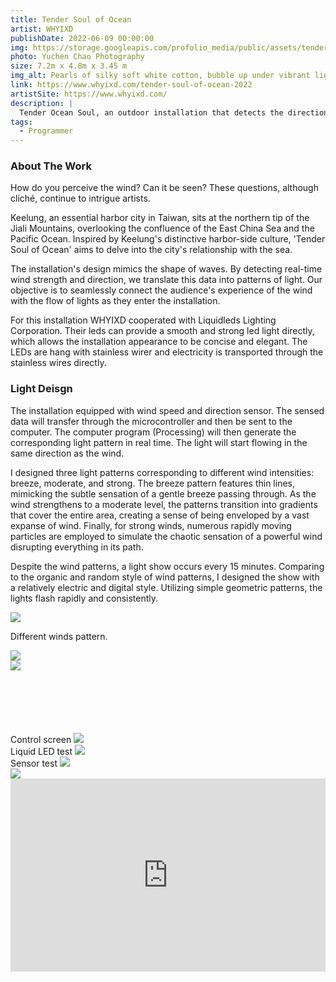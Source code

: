 ```yaml
---
title: Tender Soul of Ocean
artist: WHYIXD
publishDate: 2022-06-09 00:00:00
img: https://storage.googleapis.com/profolio_media/public/assets/tender/ocean.jpg
photo: Yuchen Chao Photography
size: 7.2m x 4.8m x 3.45 m
img_alt: Pearls of silky soft white cotton, bubble up under vibrant lighting
link: https://www.whyixd.com/tender-soul-of-ocean-2022
artistSite: https://www.whyixd.com/
description: |
  Tender Ocean Soul, an outdoor installation that detects the direction and strength of the wind, converting it into real-time light patterns. It utilizes a new type of liquid LED to provide evenly distributed light. A light show occurs every 15 minutes.
tags:
  - Programmer
---
```


<style>

    .embed-container {
      --video--width: 1084;
      --video--height: 666;

      position: relative;
      padding-bottom: calc(var(--video--height) / var(--video--width) * 100%); /* 41.66666667% */
      overflow: hidden;
      max-width: 100%;
      background: black;
    }

    .embed-container iframe,
    .embed-container object,
    .embed-container embed {
      position: absolute;
      top: 0;
      left: 0;
      width: 100%;
      height: 100%;
    }

  @media (max-width: 900px) {

     h3 {
      font-size: var(--text-lg);
    }
  }

</style>

### About The Work

How do you perceive the wind? Can it be seen? These questions, although cliché, continue to intrigue artists.

Keelung, an essential harbor city in Taiwan, sits at the northern tip of the Jiali Mountains, overlooking the confluence of the East China Sea and the Pacific Ocean. Inspired by Keelung's distinctive harbor-side culture, 'Tender Soul of Ocean' aims to delve into the city's relationship with the sea.

The installation's design mimics the shape of waves. By detecting real-time wind strength and direction, we translate this data into patterns of light. Our objective is to seamlessly connect the audience's experience of the wind with the flow of lights as they enter the installation.

For this installation WHYIXD cooperated with Liquidleds Lighting Corporation. Their leds can provide a smooth and strong led light directly, which allows the installation appearance to be concise and elegant. The LEDs are hang with stainless wirer and electricity is transported through the stainless wires directly.

### Light Deisgn

The installation equipped with wind speed and direction sensor. The sensed data will transfer through the microcontroller and then be sent to the computer. The computer program (Processing) will then generate the corresponding light pattern in real time. The light will start flowing in the same direction as the wind.

I designed three light patterns corresponding to different wind intensities: breeze, moderate, and strong. The breeze pattern features thin lines, mimicking the subtle sensation of a gentle breeze passing through. As the wind strengthens to a moderate level, the patterns transition into gradients that cover the entire area, creating a sense of being enveloped by a vast expanse of wind. Finally, for strong winds, numerous rapidly moving particles are employed to simulate the chaotic sensation of a powerful wind disrupting everything in its path.

Despite the wind patterns, a light show occurs every 15 minutes. Comparing to the organic and random style of wind patterns, I designed the show with a relatively electric and digital style. Utilizing simple geometric patterns, the lights flash rapidly and consistently.

<div class="array">
  <div class="arrayItem"  >
    <img src="https://storage.googleapis.com/profolio_media/public/assets/tender/wind1.jpg" />
    <p>Different winds pattern.</p>
  </div>
    <div class="arrayItem" >
    <img src="https://storage.googleapis.com/profolio_media/public/assets/tender/wind2.jpg" />
  </div>
    <div class="arrayItem" >
    <img src="https://storage.googleapis.com/profolio_media/public/assets/tender/wind3.jpg"/>
  </div>

</div>

<div class="gallery" style="margin-top:100px;">

  <div class="width withTitle">
    <span class="imgTitle">Control screen</span>
    <img style=""src="https://storage.googleapis.com/profolio_media/public/assets/tender/control.jpg">
  </div>

  <div class="withTitle " >
    <span class="imgTitle">Liquid LED test</span>
    <img src="https://storage.googleapis.com/profolio_media/public/assets/tender/light.jpg">
  </div>

  <div class="withTitle">
    <span class="imgTitle">Sensor test</span>
    <img src="https://storage.googleapis.com/profolio_media/public/assets/tender/sensor.gif">
  </div>

  <div class="width">
    <img src="https://storage.googleapis.com/profolio_media/public/assets/tender/ocean1.jpg">
  </div>

</div>

<div class='embed-container'>
<iframe src="https://player.vimeo.com/video/726610150?h=3646606fd&autoplay=1&muted=1"  frameborder="0"  allow="autoplay; fullscreen; picture-in-picture" allowfullscreen></iframe>
</div>
